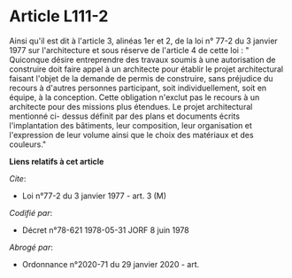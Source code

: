 # Article L111-2

Ainsi qu'il est dit à l'article 3, alinéas 1er et 2, de la loi n° 77-2 du 3 janvier 1977 sur l'architecture et sous réserve
de l'article 4 de cette loi : " Quiconque désire entreprendre des travaux soumis à une autorisation de construire doit faire
appel à un architecte pour établir le projet architectural faisant l'objet de la demande de permis de construire, sans
préjudice du recours à d'autres personnes participant, soit individuellement, soit en équipe, à la conception. Cette
obligation n'exclut pas le recours à un architecte pour des missions plus étendues. Le projet architectural mentionné ci-
dessus définit par des plans et documents écrits l'implantation des bâtiments, leur composition, leur organisation et
l'expression de leur volume ainsi que le choix des matériaux et des couleurs."

**Liens relatifs à cet article**

_Cite_:

  - Loi n°77-2 du 3 janvier 1977 - art. 3 (M)

_Codifié par_:

  - Décret n°78-621 1978-05-31 JORF 8 juin 1978

_Abrogé par_:

  - Ordonnance n°2020-71 du 29 janvier 2020 - art.
